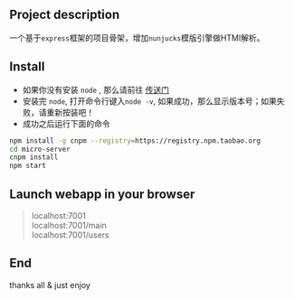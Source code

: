 ## Project description
 
一个基于`express`框架的项目骨架，增加`nunjucks`模版引擎做HTMl解析。

## Install 

  * 如果你没有安装 `node` , 那么请前往 [传送门](https://nodejs.org/en/)
  * 安装完 `node`, 打开命令行键入`node -v`, 如果成功，那么显示版本号；如果失败，请重新按装吧！
  * 成功之后运行下面的命令

```bash
npm install -g cnpm --registry=https://registry.npm.taobao.org
cd micro-server
cnpm install
npm start
```

## Launch webapp in your browser

> localhost:7001<br>
> localhost:7001/main<br>
> localhost:7001/users<br>

## End
 thanks all & just enjoy